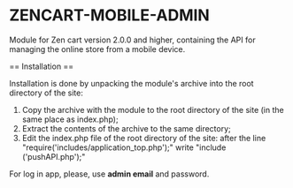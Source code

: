 ZENCART-MOBILE-ADMIN 
=====================

Module for Zen cart version 2.0.0 and higher, containing the API for managing the online store from a mobile device.


== Installation ==

Installation is done by unpacking the module's archive into the root directory of the site:

1. Copy the archive with the module to the root directory of the site (in the same place as index.php);
2. Extract the contents of the archive to the same directory;
3. Edit the index.php file of the root directory of the site: after the line "require('includes/application_top.php');" write "include ('pushAPI.php');"


For log in app, please, use **admin email** and password.